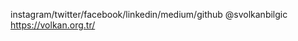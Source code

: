 instagram/twitter/facebook/linkedin/medium/github @svolkanbilgic 
https://volkan.org.tr/

<!---
svolkanbilgic/svolkanbilgic is a ✨ special ✨ repository because its `README.md` (this file) appears on your GitHub profile.
You can click the Preview link to take a look at your changes.
--->
